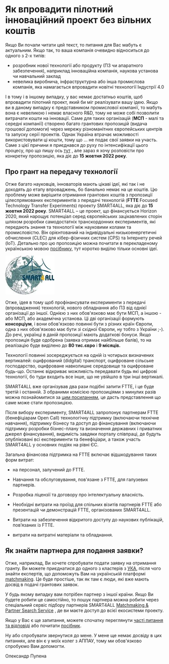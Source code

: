 # Як впровадити пілотний інноваційний проект без вільних коштів

Якщо Ви почали читати цей текст, то питання для Вас мабуть є актуальним. Якщо так, то ваша компанія очевидно відноситься до одного з 2-х типів:

- розробник нової технології або продукту (ПЗ чи апаратного забезпечення), наприклад інноваційна компанія, наукова установа чи навчальний заклад  
- невелика виробнича, інфраструктурна або інша промислова компанія, яка намагається впровадити новітні технології Індустрії 4.0

І в тому і в іншому випадку, у вас немає достатньо коштів, щоб впровадити пілотний проект, який би міг реалізувати вашу ідею. Якщо ви в даному випадку є представником промислової компанії, то мабуть вона є невеликою і немає власного R&D, тому не може собі позволити витрачати кошти на інновації. Саме для таких організацій (**МСП** - малі та середні компанії) створено багато грантових пропозицій (видача грошової допомоги) через мережу різноманітних європейських центрів та запуску серії проектів. Однак Україна втрачає можливості використовувати ці кошти, тому що ... не подає свої заявки на участь. Саме з цієї причини я приєднався до руху по інтенсифікації цього процесу, про що пишу ось [тут](https://pupenasan.github.io/grants/) , але зараз я хочу розповісти про конкретну пропозицію, яка діє до **15 жовтня 2022 року**.  

## Про грант на передачу технології 

Отже багато науковців, інноваторів мають цікаві ідеї, які так і не доходять до етапу впроваджень, бо банально немає на це коштів. Цю проблему може вирішити отримання грантових коштів з пропозиції цілеспрямованих експериментів з передачі технологій (**FTTE** Focused Technology Transfer Experiments) проекту SMART4ALL, яка діє до **15 жовтня 2022 року**.  SMART4ALL – це проект, що фінансується Horizon 2020, який нарощує потенціал серед європейських зацікавлених сторін шляхом розробки самодостатніх транскордонних експериментів, які передають знання та технології між науковими колами та промисловістю. Він орієнтований на індивідуальні низькоенергетичні обчислення (CLEC) для кібер-фізичних систем (CPS) та Інтернету речей (IoT). Детально про цю пропозицію можна почитати в перекладеному українською мовою [посібнику](https://pupenasan.github.io/grants/smart4all/FTTE_GuideForApplicants.html), тут коротко виділю тільки основні ідеї. 

![img](media/clip_image002.jpg)

Отже, ідея в тому щоб профінансувати експерименти з передачі (впровадження) технологій, нового обладнання або ПЗ від однієї організації до іншої. Однією з них обов'язково має бути МСП, а іншою - або МСП, або академічна установа. Ці дві організації формують **консорціум**, і вони обов'язково повинні бути з різних країн Європи, одна з них обов'язково має бути зі східної Європи, ну тобто з України ;-). До речі, українці в даній пропозиції мають додаткові бонуси. Якщо пропозиція буде одобрена (заявка отримає найбільше балів), то на реалізацію буде виділено до **80 тис.євро** і **9 місяців.**    

Технології повинні зосереджується на одній із чотирьох визначених вертикалей: оцифрований (didgital) транспорт, оцифроване сільське господарство, оцифроване навколишнє середовище та оцифроване будь-що. Останнє відкриває можливість передавати будь які цифрові технології, бо туди входить все інше, що не увійшло в три інші вертикалі.  

SMART4ALL вже організував два рази подібні запити FTTE, і це буде третій і останній. З обраними комісією пропозиціями з минулих разів можна познайомитися за [цим посиланням](FTTE_12winners.md), це дасть представлення що саме може стати пропозицією.

Після вибору експерименту, SMART4ALL запропонує партнерам FTTE (бенефіціарам Open Call) технологічну підтримку (включаючи технічне навчання), підтримку бізнесу та доступ до фінансування (включаючи підтримку розробки бізнес-плану та визначення державних і приватних джерел фінансування), видимість завдяки порталу співпраці, де будуть опубліковані всі експерименти та бенефіціари, а також участь SMART4ALL у основних подіях на рівні ЄС.

Загальна фінансова підтримка на FTTE включає відшкодування таких форм витрат:

- на персонал, залучений до FTTE.

- Навчання та обслуговування, пов'язане з FTTE, для галузевих партнерів.

- Розробка ліцензії та договору про інтелектуальну власність.

- Необхідні витрати на проїзд для спільних візитів партнерів FTTE або презентацій чи демонстрацій FTTE, організованих SMART4ALL.

- Витрати на забезпечення відкритого доступу до наукових публікацій, пов’язаних із FTTE.

- витрати на витратні матеріали та обладнання.

## Як знайти партнера для подання заявки?

Отже, наприклад, Ви хочете спробувати подати заявку на отримання гранту. Ви можете приєднатися до одного з кластерів з [УКА](https://www.clusters.org.ua/), після чого знайти експертів, що допоможуть Вам на українській платформі [matchmaking](https://matchmaking.appau.org.ua). Це буде простіше, так як там є люди, які вже мають досвід в подачі грантових заявок.  

У будь якому випадку вам потрібен партнер з іншої країни. Якщо Ви будете робити це самостійно, то пошук партнера можна робити через спеціальний сервіс підбору партнерів SMART4ALL [Matchmaking & Partner Search Service](https://matchmaking.smart4all-project.eu/) , де ви маєте доступ до всієї екосистеми проекту. 

Якщо у Вас є ще запитання, можете спочатку переглянути [часті питання та відповіді](FTTE_qa.md) або почитати [посібник](FTTE_GuideForApplicants.md).

Ну або спробувати звернутися до мене. У мене ще немає досвіду в цих питаннях, але він є у моїх колег з АППАУ, тому ми обов'язково спробуємо Вам допомогти.  

Олександр Пупена 